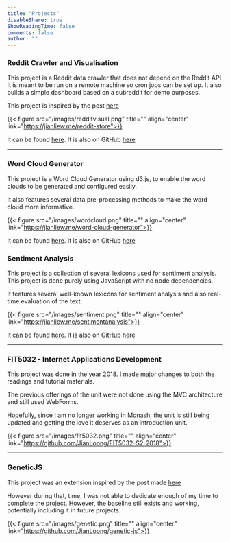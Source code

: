 ```yaml
---
title: "Projects"
disableShare: true
ShowReadingTime: false
comments: false
author: ""
---
```


### Reddit Crawler and Visualisation 

This project is a Reddit data crawler that does not depend on the Reddit API. It is meant to be run on a remote machine so cron jobs can be set up.
It also builds a simple dashboard based on a subreddit for demo purposes.

This project is inspired by the post [here](https//jianliew.me/posts/amitheasshole/)

{{< figure src="/images/redditvisual.png" title="" align="center" link="https://jianliew.me/reddit-store">}}

It can be found [here](https://jianliew.me/reddit-store). It is also on GitHub [here](https://github.com/JianLoong/reddit-store)

---

### Word Cloud Generator

This project is a Word Cloud Generator using d3.js, to enable the word clouds to be generated and configured easily.

It also features several data pre-processing methods to make the word cloud more informative. 

{{< figure src="/images/wordcloud.png" title="" align="center" link="https://jianliew.me/word-cloud-generator">}}

It can be found [here](https://jianliew.me/word-cloud-generator). It is also on GitHub [here](https://github.com/JianLoong/word-cloud-generator)


### Sentiment Analysis 

This project is a collection of several lexicons used for sentiment analysis. This project is done purely using JavaScript with no node dependencies.

It features several well-known lexicons for sentiment analysis and also real-time evaluation of the text.

{{< figure src="/images/sentiment.png" title="" align="center" link="https://jianliew.me/sentimentanalysis">}}

It can be found [here](https://jianliew.me/sentimentanalysis). It is also on GitHub [here](https://github.com/JianLoong/sentimentanalysis)

---

### FIT5032 - Internet Applications Development

This project was done in the year 2018. I made major changes to both the readings and tutorial materials. 

The previous offerings of the unit were not done using the MVC architecture and still used WebForms.

Hopefully, since I am no longer working in Monash, the unit is still being updated and getting the love it deserves as an introduction unit.

{{< figure src="/images/fit5032.png" title="" align="center" link="https://github.com/JianLoong/FIT5032-S2-2018">}}

---

### GeneticJS

This project was an extension inspired by the post made [here](https://jianliew.me/posts/tsp/) 

However during that, time, I was not able to dedicate enough of my time to complete the project. However, the baseline still exists and working, potentially
including it in future projects.

{{< figure src="/images/genetic.png" title="" align="center" link="https://github.com/JianLoong/genetic-js">}}



